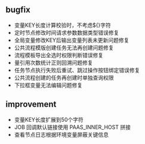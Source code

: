 
## bugfix
  - 变量KEY长度计算校验时，不考虑${}字符
  - 定时节点修改时间请求参数数据类型错误修复
  - 全局变量修改KEY后输出变量列表未更新问题修复
  - 公共流程模版创建任务无法再创建问题修复
  - 流程模板导出全选时权限判断错误修复
  - 量引用次数统计正则回溯问题修复
  - 任务节点执行失败后重试、跳过操作按钮绑定错误修复
  - 公共流程创建的任务再创建时单独查询权限
  - 下拉框变量无法编辑问题修复
  
## improvement
  - 变量KEY长度扩展到50个字符
  - JOB 回调默认链接使用 PAAS_INNER_HOST 拼接
  - 查看节点日志根据环境变量屏蔽关键信息
